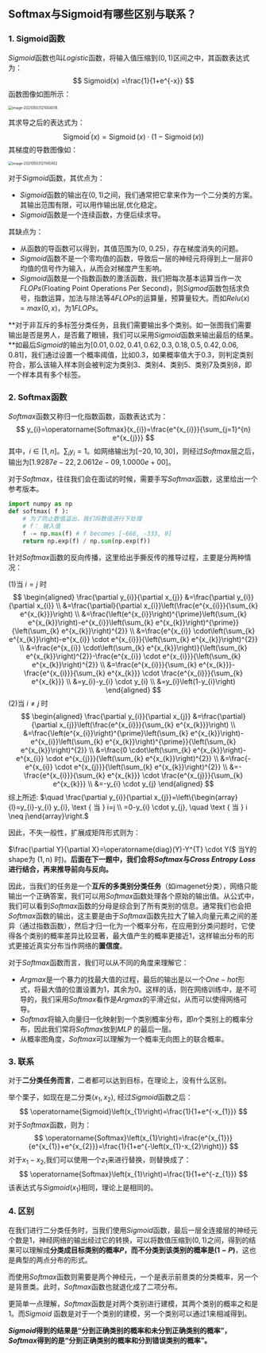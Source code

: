 ## Softmax与Sigmoid有哪些区别与联系？

### 1. Sigmoid函数

$Sigmoid$函数也叫$Logistic$函数，将输入值压缩到$(0,1)$区间之中，其函数表达式为：
$$
Sigmoid(x) =\frac{1}{1+e^{-x}}
$$
函数图像如图所示：


<img src="https://files.mdnice.com/user/6935/670659e8-03a1-45fd-a2fc-0283cd3a4831.png" alt="image-20210503121004018" style="zoom:50%;" />

其求导之后的表达式为：
$$
\operatorname{Sigmoid}^{\prime}(x)=\operatorname{Sigmoid}(x) \cdot(1-\operatorname{Sigmoid}(x))
$$
其梯度的导数图像如：

<img src="https://files.mdnice.com/user/6935/beaa9a40-5d6e-4f89-9867-f35785b72f63.png" alt="image-20210503121145452" style="zoom:50%;" />

对于$Sigmoid$函数，其优点为：

- $Sigmoid$函数的输出在$(0,1)$之间，我们通常把它拿来作为一个二分类的方案。其输出范围有限，可以用作输出层,优化稳定。
- $Sigmoid$函数是一个连续函数，方便后续求导。

其缺点为：

- 从函数的导函数可以得到，其值范围为(0, 0.25)，存在梯度消失的问题。
- $Sigmoid$函数不是一个零均值的函数，导致后一层的神经元将得到上一层非$0$均值的信号作为输入，从而会对梯度产生影响。
- $Sigmoid$函数是一个指数函数的激活函数，我们把每次基本运算当作一次$FLOPs$(Floating Point Operations Per Second)，则$Sigmod$函数包括求负号，指数运算，加法与除法等4$FLOPs$的运算量，预算量较大。而如$Relu(x)=max(0, x)$，为$1FLOPs$。

**对于非互斥的多标签分类任务，且我们需要输出多个类别。如一张图我们需要输出是否是男人，是否戴了眼镜，我们可以采用$Sigmoid$函数来输出最后的结果。**如最后$Sigmoid$的输出为$[0.01, 0.02, 0.41, 0.62, 0.3, 0.18, 0.5, 0.42, 0.06, 0.81]$，我们通过设置一个概率阈值，比如$0.3$，如果概率值大于$0.3$，则判定类别符合，那么该输入样本则会被判定为类别$3$、类别$4$、类别$5$、类别$7$及类别$8$，即一个样本具有多个标签。

### 2. Softmax函数

$Softmax$函数又称归一化指数函数，函数表达式为：
$$
y_{i}=\operatorname{Softmax}(x_{i})=\frac{e^{x_{i}}}{\sum_{j=1}^{n} e^{x_{j}}}
$$
其中，$i \in [1, n]$。$\sum_{i} y_{i}=1$。如网络输出为$[-20, 10, 30]$，则经过$Softmax$层之后，输出为$[1.9287e-22, 2.0612e-09, 1.0000e+00]$。

对于$Softmax$，往往我们会在面试的时候，需要手写$Softmax$函数，这里给出一个参考版本。

```python
import numpy as np
def softmax( f ):
    # 为了防止数值溢出，我们将数值进行下处理
    # f： 输入值
    f -= np.max(f) # f becomes [-666, -333, 0]
    return np.exp(f) / np.sum(np.exp(f))  
```

针对$Softmax$函数的反向传播，这里给出手撕反传的推导过程，主要是分两种情况：

(1)当 $i=j$ 时
$$
\begin{aligned}
\frac{\partial y_{i}}{\partial x_{j}} &=\frac{\partial y_{i}}{\partial x_{i}} \\
&=\frac{\partial}{\partial x_{i}}\left(\frac{e^{x_{i}}}{\sum_{k} e^{x_{k}}}\right) \\
&=\frac{\left(e^{x_{i}}\right)^{\prime}\left(\sum_{k} e^{x_{k}}\right)-e^{x_{i}}\left(\sum_{k} e^{x_{k}}\right)^{\prime}}{\left(\sum_{k} e^{x_{k}}\right)^{2}} \\
&=\frac{e^{x_{i}} \cdot\left(\sum_{k} e^{x_{k}}\right)-e^{x_{i}} \cdot e^{x_{i}}}{\left(\sum_{k} e^{x_{k}}\right)^{2}} \\
&=\frac{e^{x_{i}} \cdot\left(\sum_{k} e^{x_{k}}\right)}{\left(\sum_{k} e^{x_{k}}\right)^{2}}-\frac{e^{x_{i}} \cdot e^{x_{i}}}{\left(\sum_{k} e^{x_{k}}\right)^{2}} \\
&=\frac{e^{x_{i}}}{\sum_{k} e^{x_{k}}}-\frac{e^{x_{i}}}{\sum_{k} e^{x_{k}}} \cdot \frac{e^{x_{i}}}{\sum_{k} e^{x_{k}}} \\
&=y_{i}-y_{i} \cdot y_{i} \\
&=y_{i}\left(1-y_{i}\right)
\end{aligned}
$$
(2)当 $i \neq j$ 时
$$
\begin{aligned}
\frac{\partial y_{i}}{\partial x_{j}} &=\frac{\partial}{\partial x_{j}}\left(\frac{e^{x_{i}}}{\sum_{k} e^{x_{k}}}\right) \\
&=\frac{\left(e^{x_{i}}\right)^{\prime}\left(\sum_{k} e^{x_{k}}\right)-e^{x_{i}}\left(\sum_{k} e^{x_{k}}\right)^{\prime}}{\left(\sum_{k} e^{x_{k}}\right)^{2}} \\
&=\frac{0 \cdot\left(\sum_{k} e^{x_{k}}\right)-e^{x_{i}} \cdot e^{x_{j}}}{\left(\sum_{k} e^{x_{k}}\right)^{2}} \\
&=\frac{-e^{x_{i}} \cdot e^{x_{j}}}{\left(\sum_{k} e^{x_{k}}\right)^{2}} \\
&=-\frac{e^{x_{i}}}{\sum_{k} e^{x_{k}}} \cdot \frac{e^{x_{j}}}{\sum_{k} e^{x_{k}}} \\
&=-y_{i} \cdot y_{j}
\end{aligned}
$$
综上所述: $\quad \frac{\partial y_{i}}{\partial x_{j}}=\left\{\begin{array}{l}=y_{i}-y_{i} y_{i}, \text { 当 } i=j \\ =0-y_{i} \cdot y_{j}, \quad \text { 当 } i \neq j\end{array}\right.$

因此，不失一般性，扩展成矩阵形式则为：

$\frac{\partial Y}{\partial X}=\operatorname{diag}(Y)-Y^{T} \cdot Y($ 当Y的shape为 $(1, \mathrm{n})$ 时)。**后面在下一题中，我们会将$Softmax$与$Cross$ $Entropy$ $Loss$进行结合，再来推导前向与反向。**

因此，当我们的任务是一个**互斥的多类别分类任务**（如imagenet分类），网络只能输出一个正确答案，我们可以用$Softmax$函数处理各个原始的输出值。从公式中，我们可以看到$Softmax$函数的分母是综合到了所有类别的信息。通常我们也会把$Softmax$函数的输出，这主要是由于$Softmax$函数先拉大了输入向量元素之间的差异（通过指数函数），然后才归一化为一个概率分布，在应用到分类问题时，它使得各个类别的概率差异比较显著，最大值产生的概率更接近$1$，这样输出分布的形式更接近真实分布当作网络的**置信度**。

对于$Softmax$函数而言，我们可以从不同的角度来理解它：

- $Argmax$是一个暴力的找最大值的过程，最后的输出是以一个$One-hot$形式，将最大值的位置设置为$1$，其余为$0$。这样的话，则在网络训练中，是不可导的，我们采用$Softmax$看作是$Argmax$的平滑近似，从而可以使得网络可导。
- $Softmax$将输入向量归一化映射到一个类别概率分布，即$n$个类别上的概率分布，因此我们常将$Softmax$放到$MLP$ 的最后一层。
- 从概率图角度，$Softmax$可以理解为一个概率无向图上的联合概率。



### 3. 联系

对于**二分类任务而言**，二者都可以达到目标，在理论上，没有什么区别。

举个栗子，如现在是二分类($x_{1},x_{2}$), 经过$Sigmoid$函数之后：
$$
\operatorname{Sigmoid}\left(x_{1}\right)=\frac{1}{1+e^{-x_{1}}}
$$
对于$Softmax$函数，则为：
$$
\operatorname{Softmax}\left(x_{1}\right)=\frac{e^{x_{1}}}{e^{x_{1}}+e^{x_{2}}}=\frac{1}{1+e^{-\left(x_{1}-x_{2}\right)}}
$$
对于$x_{1} - x_{2}$,我们可以使用一个$z_{1}$来进行替换，则替换成了：
$$
\operatorname{Softmax}\left(x_{1}\right)=\frac{1}{1+e^{-z_{1}}}
$$
该表达式与$Sigmoid(x_{1})$相同，理论上是相同的。



### 4. 区别

在我们进行二分类任务时，当我们使用$Sigmoid$函数，最后一层全连接层的神经元个数是$1$，神经网络的输出经过它的转换，可以将数值压缩到$(0,1)$之间，得到的结果可以理解成**分类成目标类别的概率$P$，而不分类到该类别的概率是$(1 - P)$**，这也是典型的两点分布的形式。

而使用$Softmax$函数则需要是两个神经元，一个是表示前景类的分类概率，另一个是背景类。此时，$Softmax$函数也就退化成了二项分布。

更简单一点理解，$Softmax$函数是对两个类别进行建模，其两个类别的概率之和是$1$。而$Sigmoid$ 函数是对于一个类别的建模，另一个类别可以通过1来相减得到。

**$Sigmoid$得到的结果是“分到正确类别的概率和未分到正确类别的概率”，$Softmax$得到的是“分到正确类别的概率和分到错误类别的概率”。**





